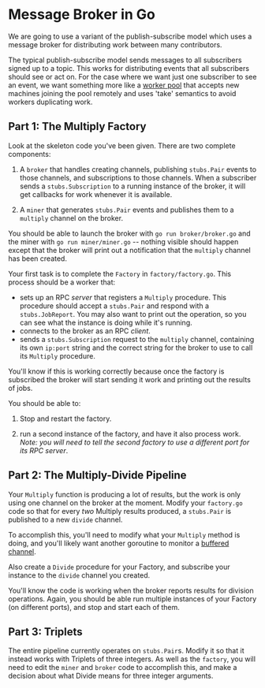 # Message Broker in Go

We are going to use a variant of the publish-subscribe model which uses a
message broker for distributing work between many contributors.

The typical publish-subscribe model sends messages to all subscribers signed up
to a topic. This works for distributing events that all subscribers should see
or act on. For the case where we want just one subscriber to see an event, we
want something more like a [worker pool](https://gobyexample.com/worker-pools)
that accepts new machines joining the pool remotely and uses 'take' semantics to
avoid workers duplicating work.

## Part 1: The Multiply Factory

Look at the skeleton code you've been given. There are two complete components:

1. A `broker` that handles creating channels, publishing `stubs.Pair` events to
those channels, and subscriptions to those channels. When a subscriber sends a
`stubs.Subscription` to a running instance of the broker, it will get callbacks
for work whenever it is available.

2. A `miner` that generates `stubs.Pair` events and publishes them to a
`multiply` channel on the broker.

You should be able to launch the broker with `go run broker/broker.go` and the
miner with `go run miner/miner.go` -- nothing visible should happen except that
the broker will print out a notification that the `multiply` channel has been
created.

Your first task is to complete the `Factory` in `factory/factory.go`. This
process should be a worker that:

- sets up an RPC *server* that registers a `Multiply` procedure. This procedure
  should accept a `stubs.Pair` and respond with a `stubs.JobReport`. You may
also want to print out the operation, so you can see what the instance is doing
while it's running. 
- connects to the broker as an RPC *client*.
- sends a `stubs.Subscription` request to the `multiply` channel, containing its
  own `ip:port` string and the correct string for the broker to use to call its
`Multiply` procedure.

You'll know if this is working correctly because once the factory is subscribed
the broker will start sending it work and printing out the results of jobs.

You should be able to: 

1.  Stop and restart the factory.

2. run a second instance of the factory, and have it also process work.  *Note:
you will need to tell the second factory to use a different port for its RPC
server*.


## Part 2: The Multiply-Divide Pipeline

Your `Multiply` function is producing a lot of results, but the work is only
using one channel on the broker at the moment. Modify your `factory.go` code so
that for every *two* Multiply results produced, a `stubs.Pair` is published to a
new `divide` channel.

To accomplish this, you'll need to modify what your `Multiply` method is doing,
and you'll likely want another goroutine to monitor a [buffered
channel](https://gobyexample.com/channel-buffering). 

Also create a `Divide` procedure for your Factory, and subscribe your instance
to the `divide` channel you created.

You'll know the code is working when the broker reports results for division
operations. Again, you should be able run multiple instances of your Factory (on
different ports), and stop and start each of them.


## Part 3: Triplets

The entire pipeline currently operates on `stubs.Pair`s. Modify it so that it
instead works with Triplets of three integers. As well as the `factory`, you
will need to edit the `miner` and `broker` code to accomplish this, and make a
decision about what Divide means for three integer arguments. 
